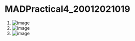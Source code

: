 # MADPractical4_20012021019
1.  ![image](https://user-images.githubusercontent.com/110600287/189497082-e6ef5a5c-5113-4e6b-aaea-9d9324c38261.png)
2. ![image](https://user-images.githubusercontent.com/110600287/189497139-da5bbd9d-9ab5-4236-b162-911c6eea2cbe.png)
3.  ![image](https://user-images.githubusercontent.com/110600287/189497165-50e4a474-704a-482a-bd00-a12b310fbdad.png)
